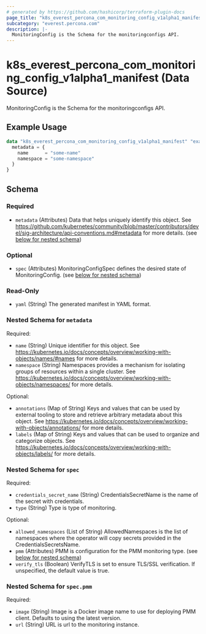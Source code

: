 ```yaml
---
# generated by https://github.com/hashicorp/terraform-plugin-docs
page_title: "k8s_everest_percona_com_monitoring_config_v1alpha1_manifest Data Source - terraform-provider-k8s"
subcategory: "everest.percona.com"
description: |-
  MonitoringConfig is the Schema for the monitoringconfigs API.
---
```


# k8s_everest_percona_com_monitoring_config_v1alpha1_manifest (Data Source)

MonitoringConfig is the Schema for the monitoringconfigs API.

## Example Usage

```terraform
data "k8s_everest_percona_com_monitoring_config_v1alpha1_manifest" "example" {
  metadata = {
    name      = "some-name"
    namespace = "some-namespace"
  }
}
```

<!-- schema generated by tfplugindocs -->
## Schema

### Required

- `metadata` (Attributes) Data that helps uniquely identify this object. See https://github.com/kubernetes/community/blob/master/contributors/devel/sig-architecture/api-conventions.md#metadata for more details. (see [below for nested schema](#nestedatt--metadata))

### Optional

- `spec` (Attributes) MonitoringConfigSpec defines the desired state of MonitoringConfig. (see [below for nested schema](#nestedatt--spec))

### Read-Only

- `yaml` (String) The generated manifest in YAML format.

<a id="nestedatt--metadata"></a>
### Nested Schema for `metadata`

Required:

- `name` (String) Unique identifier for this object. See https://kubernetes.io/docs/concepts/overview/working-with-objects/names/#names for more details.
- `namespace` (String) Namespaces provides a mechanism for isolating groups of resources within a single cluster. See https://kubernetes.io/docs/concepts/overview/working-with-objects/namespaces/ for more details.

Optional:

- `annotations` (Map of String) Keys and values that can be used by external tooling to store and retrieve arbitrary metadata about this object. See https://kubernetes.io/docs/concepts/overview/working-with-objects/annotations/ for more details.
- `labels` (Map of String) Keys and values that can be used to organize and categorize objects. See https://kubernetes.io/docs/concepts/overview/working-with-objects/labels/ for more details.


<a id="nestedatt--spec"></a>
### Nested Schema for `spec`

Required:

- `credentials_secret_name` (String) CredentialsSecretName is the name of the secret with credentials.
- `type` (String) Type is type of monitoring.

Optional:

- `allowed_namespaces` (List of String) AllowedNamespaces is the list of namespaces where the operator will copy secrets provided in the CredentialsSecretsName.
- `pmm` (Attributes) PMM is configuration for the PMM monitoring type. (see [below for nested schema](#nestedatt--spec--pmm))
- `verify_tls` (Boolean) VerifyTLS is set to ensure TLS/SSL verification. If unspecified, the default value is true.

<a id="nestedatt--spec--pmm"></a>
### Nested Schema for `spec.pmm`

Required:

- `image` (String) Image is a Docker image name to use for deploying PMM client. Defaults to using the latest version.
- `url` (String) URL is url to the monitoring instance.
